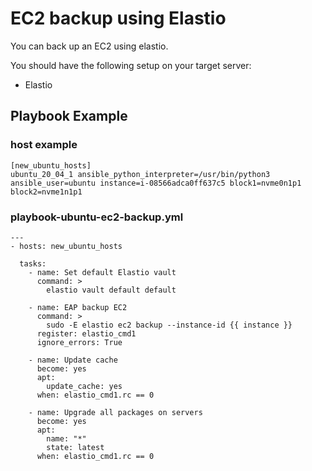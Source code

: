 # EC2 backup using Elastio

You can back up an EC2 using elastio.

You should have the following setup on your target server:

- Elastio

## Playbook Example

### host example

```
[new_ubuntu_hosts]
ubuntu_20_04_1 ansible_python_interpreter=/usr/bin/python3 ansible_user=ubuntu instance=i-08566adca0ff637c5 block1=nvme0n1p1 block2=nvme1n1p1
```

### playbook-ubuntu-ec2-backup.yml

```
---
- hosts: new_ubuntu_hosts

  tasks:
    - name: Set default Elastio vault
      command: >
        elastio vault default default

    - name: EAP backup EC2
      command: >
        sudo -E elastio ec2 backup --instance-id {{ instance }}
      register: elastio_cmd1
      ignore_errors: True

    - name: Update cache
      become: yes
      apt:
        update_cache: yes
      when: elastio_cmd1.rc == 0

    - name: Upgrade all packages on servers
      become: yes
      apt:
        name: "*"
        state: latest
      when: elastio_cmd1.rc == 0
```
